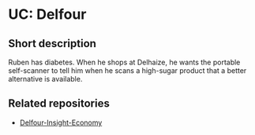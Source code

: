 
# UC: Delfour 

## Short description

Ruben has diabetes. When he shops at Delhaize, he wants the portable self-scanner to tell him when he scans a high-sugar product that a better alternative is available.

## Related repositories

  - [Delfour-Insight-Economy](https://github.com/PoTr-KNoWS/Delfour-Insight-Economy)
